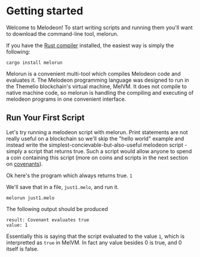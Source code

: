 # Getting started

Welcome to Melodeon! To start writing scripts and running them you'll want to download the command-line tool, melorun.

If you have the [Rust compiler](https://www.rust-lang.org/) installed, the easiest way is simply the following:

```
cargo install melorun
```

Melorun is a convenient multi-tool which compiles Melodeon code and evaluates it. The Melodeon programming language was designed to run in the Themelio blockchain's virtual machine, MelVM. It does not compile to native machine code, so melorun is handling the compiling and executing of melodeon programs in one convenient interface.


## Run Your First Script
Let's try running a melodeon script with melorun. Print statements are not really useful on a blockchain so we'll skip the "hello world" example and instead write the simplest-concievable-but-also-useful melodeon script - simply a script that returns true. Such a script would allow anyone to spend a coin containing this script (more on coins and scripts in the next section on [covenants]()).

Ok here's the program which always returns true.
```1```

We'll save that in a file, `just1.melo`, and run it.

```
melorun just1.melo
```

The following output should be produced
```
result: Covenant evaluates true
value: 1
```

Essentially this is saying that the script evaluated to the value `1`, which is interpretted as `true` in MelVM. In fact any value besides 0 is true, and 0 itself is false.
